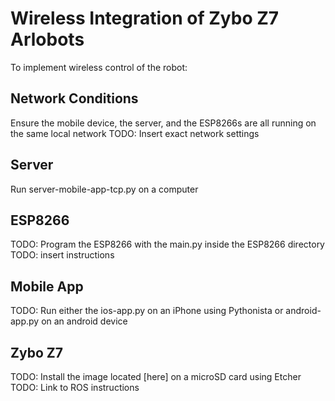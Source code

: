 # Wireless Integration of Zybo Z7 Arlobots 
To implement wireless control of the robot:

## Network Conditions
Ensure the mobile device, the server, and the ESP8266s are all running on the same local network
TODO: Insert exact network settings

## Server 
Run server-mobile-app-tcp.py on a computer

## ESP8266
TODO: Program the ESP8266 with the main.py inside the ESP8266 directory
TODO: insert instructions

## Mobile App
TODO: Run either the ios-app.py on an iPhone using Pythonista or android-app.py on an android device

## Zybo Z7
TODO: Install the image located [here] on a microSD card using Etcher
TODO: Link to ROS instructions
